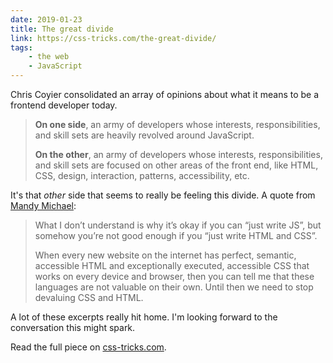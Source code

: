 ```yaml
---
date: 2019-01-23
title: The great divide
link: https://css-tricks.com/the-great-divide/
tags:
    - the web
    - JavaScript
---
```


Chris Coyier consolidated an array of opinions about what it means to be a frontend developer today.

> **On one side**, an army of developers whose interests, responsibilities, and skill sets are heavily revolved around JavaScript.
>
> **On the other**, an army of developers whose interests, responsibilities, and skill sets are focused on other areas of the front end, like HTML, CSS, design, interaction, patterns, accessibility, etc.

It's that *other* side that seems to really be feeling this divide. A quote from [Mandy Michael](https://medium.com/@mandy.michael/is-there-any-value-in-people-who-cannot-write-javascript-d0a66b16de06):

> What I don’t understand is why it’s okay if you can “just write JS”, but somehow you’re not good enough if you “just write HTML and CSS”.
>
> When every new website on the internet has perfect, semantic, accessible HTML and exceptionally executed, accessible CSS that works on every device and browser, then you can tell me that these languages are not valuable on their own. Until then we need to stop devaluing CSS and HTML.

A lot of these excerpts really hit home. I'm looking forward to the conversation this might spark.

Read the full piece on [css-tricks.com](https://css-tricks.com/the-great-divide/).
